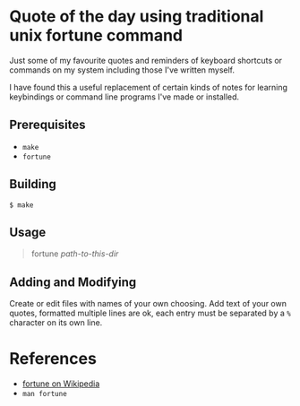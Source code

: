 # Quote of the day using traditional unix fortune command

Just some of my favourite quotes and reminders of keyboard shortcuts or
commands on my system including those I've written myself.

I have found this a useful replacement of certain kinds of notes 
for learning keybindings or command line programs I've made or installed.

## Prerequisites

* `make`
* `fortune`

## Building

```console
$ make
```

## Usage

> fortune _path-to-this-dir_

## Adding and Modifying

Create or edit files with names of your own choosing. Add text of your own
quotes, formatted multiple lines are ok, each entry must be separated by a `%`
character on its own line.

# References

* [fortune on Wikipedia](https://en.wikipedia.org/wiki/Fortune_%28Unix%29)
* `man fortune`
